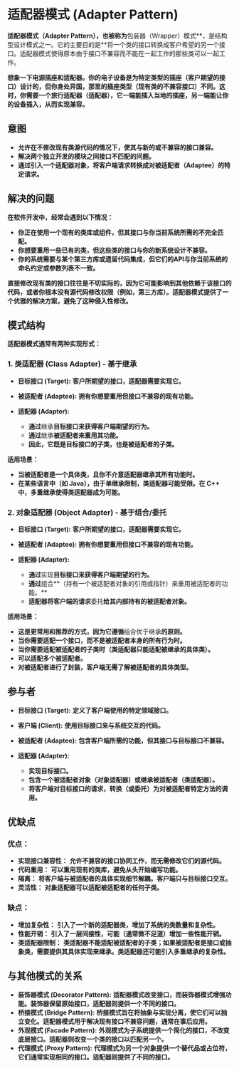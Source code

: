 # 适配器模式 (Adapter Pattern)

**适配器模式（Adapter Pattern），也被称为**包装器（Wrapper）模式**，是结构型设计模式之一。它的主要目的是**将一个类的接口转换成客户希望的另一个接口。适配器模式使得原本由于接口不兼容而不能在一起工作的那些类可以一起工作。

 **想象一下电源插座和适配器。你的电子设备是为特定类型的插座（客户期望的接口）设计的，但你身处异国，那里的插座类型（现有类的不兼容接口）不同。这时，你需要一个旅行适配器（适配器），它一端能插入当地的插座，另一端能让你的设备插入，从而实现兼容。**

## 意图

* **允许在不修改现有类源代码的情况下，使其与新的或不兼容的接口兼容。**
* **解决两个独立开发的模块之间接口不匹配的问题。**
* **通过引入一个适配器对象，将客户端请求转换成对被适配者（Adaptee）的特定请求。**

## 解决的问题

**在软件开发中，经常会遇到以下情况：**

* **你正在使用一个现有的类库或组件，但其接口与你当前系统所需的不完全匹配。**
* **你想要重用一些已有的类，但这些类的接口与你的新系统设计不兼容。**
* **你的系统需要与某个第三方库或遗留代码集成，但它们的API与你当前系统的命名约定或参数列表不一致。**

**直接修改现有类的接口往往是不切实际的，因为它可能影响到其他依赖于该接口的代码，或者你根本没有源代码修改权限（例如，第三方库）。适配器模式提供了一个优雅的解决方案，避免了这种侵入性修改。**

## 模式结构

**适配器模式通常有两种实现形式：**

### 1. 类适配器 (Class Adapter) - **基于继承**

* **目标接口 (Target):** **客户所期望的接口，适配器需要实现它。**
* **被适配者 (Adaptee):** **拥有你想要重用但接口不兼容的现有功能。**
* **适配器 (Adapter):**

  * **通过**继承**目标接口来获得客户端期望的行为。**
  * **通过**继承**被适配者来重用其功能。**
  * **因此，它既是目标接口的子类，也是被适配者的子类。**

**适用场景：**

* **当被适配者是一个具体类，且你不介意适配器继承其所有功能时。**
* **在某些语言中（如 Java），由于单继承限制，类适配器可能受限。在 C++ 中，多重继承使得类适配器成为可能。**

### 2. 对象适配器 (Object Adapter) - **基于组合/委托**

* **目标接口 (Target):** **客户所期望的接口，适配器需要实现它。**
* **被适配者 (Adaptee):** **拥有你想要重用但接口不兼容的现有功能。**
* **适配器 (Adapter):**

  * **通过**实现**目标接口来获得客户端期望的行为。**
  * **通过**组合**（持有一个被适配者对象的引用或指针）来重用被适配者的功能。**
  * **适配器将客户端的请求**委托**给其内部持有的被适配者对象。**

**适用场景：**

* **这是更常用和推荐的方式，因为它遵循**组合优于继承**的原则。**
* **当你需要适配一个接口，而不是被适配者本身的所有行为时。**
* **当你需要适配被适配者的子类时（类适配器只能适配被继承的具体类）。**
* **可以适配多个被适配者。**
* **对被适配者进行了封装，客户端无需了解被适配者的具体类型。**

## 参与者

* **目标接口 (Target):** **定义了客户端使用的特定领域接口。**
* **客户端 (Client):** **使用目标接口来与系统交互的代码。**
* **被适配者 (Adaptee):** **包含客户端所需的功能，但其接口与目标接口不兼容。**
* **适配器 (Adapter):**

  * **实现目标接口。**
  * **包含一个被适配者对象（对象适配器）或继承被适配者（类适配器）。**
  * **将客户端对目标接口的请求，转换（或委托）为对被适配者特定方法的调用。**

## 优缺点

### 优点：

* **实现接口兼容性：** **允许不兼容的接口协同工作，而无需修改它们的源代码。**
* **代码重用：** **可以重用现有的类库，避免从头开始编写功能。**
* **隔离：** **将客户端与被适配者的具体实现细节解耦。客户端只与目标接口交互。**
* **灵活性：** **对象适配器可以适配被适配者的任何子类。**

### 缺点：

* **增加复杂性：** **引入了一个新的适配器类，增加了系统的类数量和复杂性。**
* **性能开销：** **引入了一层间接性，可能（通常微不足道）增加一些性能开销。**
* **类适配器限制：** **类适配器不能适配被适配者的子类；如果被适配者是接口或抽象类，需要提供其具体实现来继承。类适配器还可能引入多重继承的复杂性。**

## 与其他模式的关系

* **装饰器模式 (Decorator Pattern):** **适配器模式改变接口，而装饰器模式增强功能。装饰器保留原始接口，适配器则提供一个不同的接口。**
* **桥接模式 (Bridge Pattern):** **桥接模式旨在将抽象与实现分离，使它们可以独立变化。适配器模式用于解决现有接口不兼容问题，通常在事后应用。**
* **外观模式 (Facade Pattern):** **外观模式为子系统提供一个简化的接口，不改变底层接口。适配器则改变一个类的接口以匹配另一个。**
* **代理模式 (Proxy Pattern):** **代理模式为另一个对象提供一个替代品或占位符，它们通常实现相同的接口。适配器则提供了不同的接口。**
